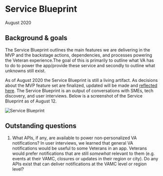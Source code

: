 # Service Blueprint

August 2020

## Background & goals

The Service Blueprint outlines the main features we are delivering in the MVP and the backstage actions, dependencies, and processes powering the Veteran experience.The goal of this is primarily to outline what VA has to do to power the app/provide these service and secondly to outline what unknowns still exist. 

As of August 2020 the Service Blueprint is still a living artifact. As decisions about the MVP feature set are finalized, updated will be made and [reflected here](https://www.figma.com/proto/RqG1G4ClpWbd7a09ZtLoxU/Mobile-App-Service-Blueprint?node-id=4%3A225&scaling=min-zoom). The Service Blueprint is an output of conversations with SMEs, tech discovery, and user interviews. Below is a screenshot of the Service Blueprint as of August 12.

![Service Blueprint](https://github.com/department-of-veterans-affairs/va.gov-team/blob/master/products/va-mobile-app/ux-research/service-blueprint/Service-Blueprint-August-2020.png)

## Outstanding questions

1. What APIs, if any, are available to power non-personalized VA notifications? In user interviews, we learned that general VA notifications would be useful to some Veterans in an app. Veterans would prefer notifications that are still *somewhat* relevant to them (e.g. events at their VAMC, closures or updates in their region or city). Do any APIs exist that can deliver notifications at the VAMC level or region level?


